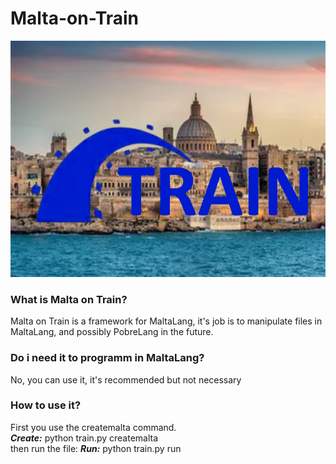 # Malta-on-Train  
![Malta on Train Logo](logo.png)  
### What is Malta on Train?  
Malta on Train is a framework for MaltaLang, it's job is to manipulate files in MaltaLang, and possibly PobreLang in the future.  
### Do i need it to programm in MaltaLang?  
No, you can use it, it's recommended but not necessary  

### How to use it?  
First you use the createmalta command.  
**_Create:_**  python train.py createmalta  
then run the file:
**_Run:_**  python train.py run 

